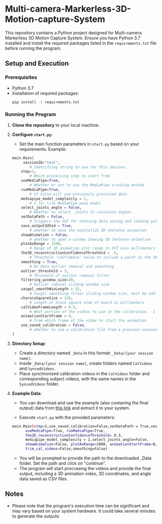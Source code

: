 # Multi-camera-Markerless-3D-Motion-capture-System


This repository contains a Python project designed for Multi-camera Markerless 3D Motion Capture System. Ensure you have Python 3.7 installed and install the required packages listed in the `requirements.txt` file before running the program.

## Setup and Execution

### Prerequisites

- Python 3.7
- Installation of required packages:
    ```bash
    pip install -r requirements.txt
    ```

### Running the Program

1. **Clone the repository** to your local machine.

2. **Configure `start.py`**:
    - Set the main function parameters in `start.py` based on your requirements. Example:
    ```python
    main.Main(
         sessionID="test",
            # Identifying string to use for this session.
        step=1,
            # Which processing step to start from
        useMediaPipe=True,
            # Whether or not to use the MediaPipe tracking method
        runMediaPipe=True,
            # If False will use previously processed data
        mediapipe_model_complexity = 2,
            # 1 for lite MediaPipe pose model
        select_joints_angle = False,
            # Whether to select  joints to calculate angles
        setDataPath = False,
            # Triggers the GUI for choosing data saving and loading path
        save_output3dVid = True,
            # whether to save the matplotlib 3D skeleton animation
        showAnimation = False,
            # whether to open a window showing 3D skeleton animation
        plotAxRange = 1500,
            # Range of 3D animation plot range in XYZ axis millimeters
        the3D_reconstructionConfidenceThreshold = .5,
            # Threshold 'confidence' value to include a point in the 3D reconstruction
        smoothing = True,
            # Do data outlier removal and smoothing
        outlier_threshold = 3,
            # Threshold of outlier removal filter
        filtering_window_size=20,
            # Outlier removal sliding window size
        savgol_smoothWinLength = 15,
            # Savgol smoothing filter sliding window size, must be odd
        charucoSquareSize = 120,
            # Length of black square side of board in millimeters
        calVideoFrameLength = 0.5,
            # What portion of the videos to use in the calibration. -1 uses the whole recording
        animationStartFrame = 0,
            # from which frame of the video to start the animation
        use_saved_calibration = False,
            # whether to use a calibration file from a previous session
    )
    ```

3. **Directory Setup**:
    - Create a directory named `_Data` in this format: `_Data/[your session name]`.
    - Inside `_Data/[your session name]`, create folders named `CalVideos` and `SyncedVideos`.
    - Place synchronized calibration videos in the `CalVideos` folder and corresponding subject videos, with the same names in the `SyncedVideos` folder.

4. **Example Data**:
    - You can download and use the example (also contaning the final output) data from [this link](https://drive.google.com/drive/folders/1zCEKPteKGi976wzmMp3WFPF8V88fDnbS?usp=drive_link) and extract it to your system.

    - Execute `start.py` with the provided parameters:
    ```bash
    main.Main(step=2,use_saved_calibration=False,setDataPath = True,sessionID="eceL1",charucoSquareSize=60,
          useMediaPipe=True, runMediaPipe=True,
          the3D_reconstructionConfidenceThreshold= 0.3,
          mediapipe_model_complexity = 2,select_joints_angle=False,
          showAnimation=False, plotAxRange=2000, animationStartFrame=0,
          trim_cal_videos=False,smoothing=False)
    ```
    - You will be prompted to provide the path to the downloaded _Data folder. Set the path and click on "continue".
    - The program will start proccesing the videos and provide the final output, including a 3D animation video, 3D coordinates, and angle data saved as CSV files.

## Notes

- Please note that the program's execution time can be significant and may vary based on your system hardware. It could take several minutes to generate the outputs


